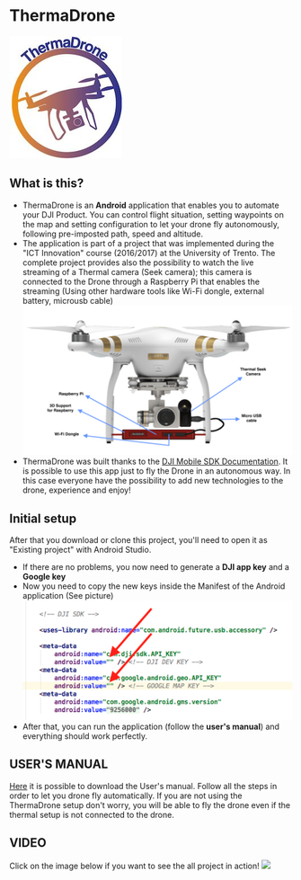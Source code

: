 # ThermaDrone

![](https://github.com/AlessioSpallino/ThermaDrone/blob/master/LOGO.jpg)

## What is this?
  - ThermaDrone is an **Android** application that enables you to automate your DJI Product. You can control flight situation, setting waypoints on the map and setting configuration to let your drone fly autonomously, following pre-imposted path, speed and altitude.
  - The application is part of a project that was implemented during the "ICT Innovation" course (2016/2017) at the University of Trento. The complete project provides also the possibility to watch the live streaming of a Thermal camera (Seek camera); this camera is connected to the Drone through a Raspberry Pi that enables the streaming (Using other hardware tools like Wi-Fi dongle, external battery, microusb cable)
![](https://github.com/AlessioSpallino/ThermaDrone/blob/master/drone.png)
  - ThermaDrone was built thanks to the [DJI Mobile SDK Documentation](https://developer.dji.com/mobile-sdk/documentation/introduction/index.html). It is possible to use this app just to fly the Drone in an autonomous way. In this case everyone have the possibility to add new technologies to the drone, experience and enjoy!
  
## Initial setup
After that you download or clone this project, you'll need to open it as "Existing project" with Android Studio.
  - If there are no problems, you now need to generate a **DJI app key** and a **Google key**
  - Now you need to copy the new keys inside the Manifest of the Android application (See picture)
 ![](https://github.com/AlessioSpallino/ThermaDrone/blob/master/Credentials_Manifest.png)
  - After that, you can run the application (follow the **user's manual**) and everything should work perfectly.

## USER'S MANUAL
[Here](https://github.com/AlessioSpallino/ThermaDrone/blob/master/ThermaDrone_Users_Manual.pdf) it is possible to download the User's manual. Follow all the steps in order to let you drone fly automatically.
If you are not using the ThermaDrone setup don't worry, you will be able to fly the drone even if the thermal setup is not connected to the drone.

## VIDEO
Click on the image below if you want to see the all project in action!
[![](https://img.youtube.com/vi/ifQu9xENR5M/0.jpg)](https://www.youtube.com/watch?v=ifQu9xENR5M)
